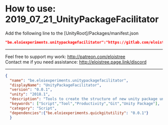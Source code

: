 # How to use: 2019_07_21_UnityPackageFacilitator   
   
Add the following line to the [UnityRoot]/Packages/manifest.json    
``` json     
"be.eloiexperiments.unitypackagefacilitator":"https://gitlab.com/eloistree/2019_07_21_UnityPackageFacilitator.git",    
```    
--------------------------------------    
   
Feel free to support my work: http://patreon.com/eloistree   
Contact me if you need assistance: http://eloistree.page.link/discord   
   
--------------------------------------    
``` json     
{                                                                                
  "name": "be.eloiexperiments.unitypackagefacilitator",                              
  "displayName": "UnityPackageFacilitator",                        
  "version": "0.0.1",                         
  "unity": "2018.1",                             
  "description": "Tools to create the structure of new unity package under 2 minutes.",                         
  "keywords": ["Script","Tool","Productivity","Git","Unity Package"],                       
  "category": "Script",                   
  "dependencies":{"be.eloiexperiments.quickgitutility": "0.0.1"}     
  }                                                                                
```    